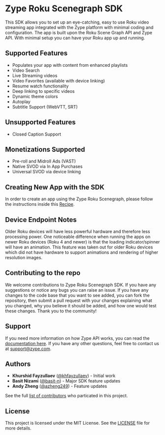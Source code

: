 # Zype Roku Scenegraph SDK

This SDK allows you to set up an eye-catching, easy to use Roku video streaming app integrated with the Zype platform with minimal coding and configuration. The app is built upon the Roku Scene Graph API and Zype API. With minimal setup you can have your Roku app up and running.

## Supported Features

- Populates your app with content from enhanced playlists
- Video Search
- Live Streaming videos
- Video Favorites (available with device linking)
- Resume watch functionality
- Deep linking to specific videos
- Dynamic theme colors
- Autoplay
- Subtitle Support (WebVTT, SRT)

## Unsupported Features

- Closed Caption Support

## Monetizations Supported

- Pre-roll and Midroll Ads (VAST)
- Native SVOD via In App Purchases
- Universal SVOD via device linking

## Creating New App with the SDK

In order to create an app using the Zype Roku Scenegraph, please follow the instructions inside this [Recipe](Recipe.md).

## Device Endpoint Notes

Older Roku devices will have less powerful hardware and therefore less processing power. One noticeable difference when running the apps on newer Roku devices (Roku 4 and newer) is that the loading indicator/spinner will have an animation. This feature was taken out for older Roku devices which did not have hardware to support animations and rendering of higher resolution images.

## Contributing to the repo

We welcome contributions to Zype Roku Scenegraph SDK. If you have any suggestions or notice any bugs you can raise an issue. If you have any changes to the code base that you want to see added, you can fork the repository, then submit a pull request with your changes explaining what you changed, why you believe it should be added, and how one would test these changes. Thank you to the community!

## Support

If you need more information on how Zype API works, you can read the [documentation here](http://dev.zype.com/api_docs/intro/). If you have any other questions, feel free to contact us at [support@zype.com](mailto:support@zype.com).

## Authors

- __Khurshid Fayzullaev__ ([@khfayzullaev](https://github.com/khfayzullaev)) - Initial work
- __Basit Nizami__ ([@basit-n](https://github.com/basit-n)) - Major SDK feature updates
- __Andy Zheng__ ([@azheng249](https://github.com/azheng249)) - Feature updates

See the full [list of contributors](https://github.com/zype/zype-roku-scenegraph/graphs/contributors) who particated in this project.

## License

This project is licensed under the MIT License. See the [LICENSE](LICENSE) file for more details.
